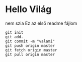 # Hello Világ
nem
szia
Ez az első readme fájlom

```
git init
git add.
git commit -m "valami"
git push origin master
git fetch origin master
git pull origin master
```
